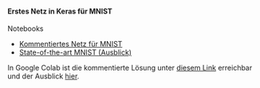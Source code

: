 #### Erstes Netz in Keras für MNIST

Notebooks
- [Kommentiertes Netz für MNIST](./mnist-commented-solution.ipynb)
- [State-of-the-art MNIST (Ausblick)](./mnist-state-of-the-art.ipynb)

In Google Colab ist die kommentierte Lösung unter [diesem Link](https://drive.google.com/file/d/1I0atf68OShsrcyDbiA2FtM5QW9kRhEbA/view?usp=sharing) erreichbar und der Ausblick [hier](https://colab.research.google.com/drive/1vNWbyq4rID5C4tbnA32qqNa9T5zdLdR4).
